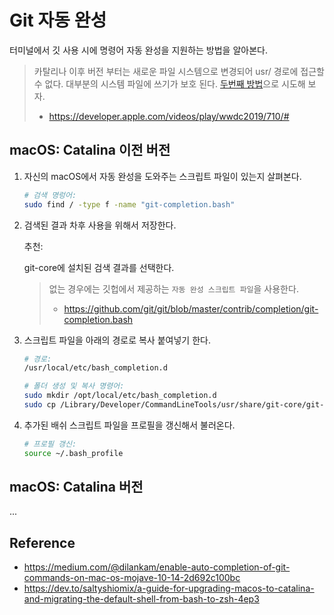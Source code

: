 # Git 자동 완성

터미널에서 깃 사용 시에 명령어 자동 완성을 지원하는 방법을 알아본다.

> 카탈리나 이후 버전 부터는 새로운 파일 시스템으로 변경되어 usr/ 경로에 접근할 수 없다.
> 대부분의 시스템 파일에 쓰기가 보호 된다. [두번째 방법](#macOS:-Catalina-버전)으로 시도해 보자.
>
> - https://developer.apple.com/videos/play/wwdc2019/710/#

## macOS: Catalina 이전 버전

1. 자신의 macOS에서 자동 완성을 도와주는 스크립트 파일이 있는지 살펴본다.

   ```zsh
   # 검색 명렁어:
   sudo find / -type f -name "git-completion.bash"
   ```

2. 검색된 결과 차후 사용을 위해서 저장한다.

   추천:

   git-core에 설치된 검색 결과를 선택한다.

   > 없는 경우에는 깃헙에서 제공하는 `자동 완성 스크립트 파일`을 사용한다.
   >
   > - https://github.com/git/git/blob/master/contrib/completion/git-completion.bash

3. 스크립트 파일을 아래의 경로로 복사 붙여넣기 한다.

   ```zsh
   # 경로:
   /usr/local/etc/bash_completion.d

   # 폴더 생성 및 복사 명령어:
   sudo mkdir /opt/local/etc/bash_completion.d
   sudo cp /Library/Developer/CommandLineTools/usr/share/git-core/git-completion.bash /usr/local/etc/bash_completion.d/git-completion.bash
   ```

4. 추가된 배쉬 스크립트 파일을 프로필을 갱신해서 불러온다.

   ```zsh
   # 프로필 갱신:
   source ~/.bash_profile
   ```

## macOS: Catalina 버전

...

## Reference

- https://medium.com/@dilankam/enable-auto-completion-of-git-commands-on-mac-os-mojave-10-14-2d692c100bc
- https://dev.to/saltyshiomix/a-guide-for-upgrading-macos-to-catalina-and-migrating-the-default-shell-from-bash-to-zsh-4ep3
